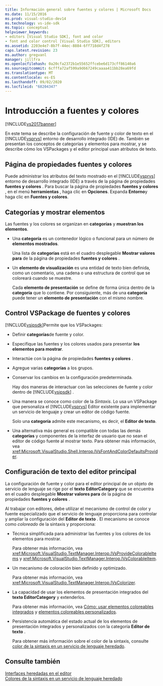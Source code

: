 ```yaml
---
title: Información general sobre fuentes y colores | Microsoft Docs
ms.date: 11/15/2016
ms.prod: visual-studio-dev14
ms.technology: vs-ide-sdk
ms.topic: conceptual
helpviewer_keywords:
- editors [Visual Studio SDK], font and color
- font and color control [Visual Studio SDK], editors
ms.assetid: 2203e4e7-8b7f-44ec-8884-6ff718d4f278
caps.latest.revision: 23
ms.author: gregvanl
manager: jillfra
ms.openlocfilehash: 0a20cfa2372b1e55652ffcebe6d173cff86140a6
ms.sourcegitcommit: 6cfffa72af599a9d667249caaaa411bb28ea69fd
ms.translationtype: MT
ms.contentlocale: es-ES
ms.lasthandoff: 09/02/2020
ms.locfileid: "68204347"
---
```

# <a name="font-and-color-overview"></a>Introducción a fuentes y colores
[!INCLUDE[vs2017banner](../includes/vs2017banner.md)]

En este tema se describe la configuración de fuente y color de texto en el [!INCLUDE[vsprvs](../includes/vsprvs-md.md)] entorno de desarrollo integrado (IDE) de. También se presentan los conceptos de categorías y elementos para mostrar, y se describe cómo los VSPackages y el editor principal usan atributos de texto.  
  
## <a name="the-fonts-and-colors-property-page"></a>Página de propiedades fuentes y colores  
 Puede administrar los atributos del texto mostrado en el [!INCLUDE[vsprvs](../includes/vsprvs-md.md)] entorno de desarrollo integrado (IDE) a través de la página de propiedades **fuentes y colores** . Para buscar la página de propiedades **fuentes y colores** , en el menú **herramientas** , haga clic en **Opciones**. Expanda **Entorno**y haga clic en **Fuentes y colores**.  
  
## <a name="categories-and-display-items"></a>Categorías y mostrar elementos  
 Las fuentes y los colores se organizan en **categorías** y **muestran los elementos**.  
  
- Una **categoría** es un contenedor lógico o funcional para un número de **elementos mostrados**.  
  
   Una lista de **categorías** está en el cuadro desplegable **Mostrar valores para** de la página de propiedades **fuentes y colores** .  
  
- Un **elemento de visualización** es una entidad de texto bien definida, como un comentario, una cadena o una estructura de control que se coloreará cuando se muestre.  
  
  Cada **elemento de presentación** se define de forma única dentro de la **categoría** que lo contiene. Por consiguiente, más de una **categoría** puede tener un **elemento de presentación** con el mismo nombre.  
  
## <a name="vspackage-control-of-fonts-and-colors"></a>Control VSPackage de fuentes y colores  
 [!INCLUDE[vsipsdk](../includes/vsipsdk-md.md)]Permite que los VSPackages:  
  
- Definir **categorías**de fuente y color.  
  
- Especifique las fuentes y los colores usados para presentar **los elementos para mostrar**.  
  
- Interactúe con la página de propiedades **fuentes y colores** .  
  
- Agregue varias **categorías** a los grupos.  
  
- Conservar los cambios en la configuración predeterminada.  
  
  Hay dos maneras de interactuar con las selecciones de fuente y color dentro de [!INCLUDE[vsipsdk](../includes/vsipsdk-md.md)] .  
  
- Una manera se conoce como color de la *Sintaxis*. Lo usa un VSPackage que personaliza el [!INCLUDE[vsprvs](../includes/vsprvs-md.md)] Editor existente para implementar un servicio de lenguaje y crear un editor de código fuente.  
  
   Solo una **categoría** admite este mecanismo, es decir, el **Editor de texto**.  
  
- Una alternativa más general es compatible con todas las demás **categorías** y componentes de la interfaz de usuario que no sean el editor de código fuente al mostrar texto. Para obtener más información, vea <xref:Microsoft.VisualStudio.Shell.Interop.IVsFontAndColorDefaultsProvider>.  
  
## <a name="core-editor-text-settings"></a>Configuración de texto del editor principal  
 La configuración de fuente y color para el editor principal de un objeto de servicio de lenguaje se rige por el **texto EditorCategory** que se encuentra en el cuadro desplegable **Mostrar valores para** de la página de propiedades **fuentes y colores** .  
  
 Al trabajar con editores, debe utilizar el mecanismo de control de color y fuente especializado que el servicio de lenguaje proporciona para controlar y ampliar la configuración del **Editor de texto** . El mecanismo se conoce como *coloreado* de la sintaxis y proporciona:  
  
- Técnica simplificada para administrar las fuentes y los colores de los elementos para mostrar.  
  
   Para obtener más información, vea <xref:Microsoft.VisualStudio.TextManager.Interop.IVsProvideColorableItems> y <xref:Microsoft.VisualStudio.TextManager.Interop.IVsColorableItem>.  
  
- Un mecanismo de coloración bien definido y optimizado.  
  
   Para obtener más información, vea <xref:Microsoft.VisualStudio.TextManager.Interop.IVsColorizer>.  
  
- La capacidad de usar los elementos de presentación integrados del **texto EditorCategory** y extenderlos.  
  
   Para obtener más información, vea [Cómo: usar elementos coloreables integrados](../extensibility/internals/how-to-use-built-in-colorable-items.md) y [elementos coloreables personalizados](../extensibility/internals/custom-colorable-items.md).  
  
- Persistencia automática del estado actual de los elementos de presentación integrados y personalizados con la categoría **Editor de texto** .  
  
  Para obtener más información sobre el color de la sintaxis, consulte [color de la sintaxis en un servicio de lenguaje heredado](../extensibility/internals/syntax-coloring-in-a-legacy-language-service.md).  
  
## <a name="see-also"></a>Consulte también  
 [Interfaces heredadas en el editor](../extensibility/legacy-interfaces-in-the-editor.md)   
 [Colores de la sintaxis en un servicio de lenguaje heredado](../extensibility/internals/syntax-coloring-in-a-legacy-language-service.md)
